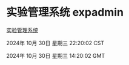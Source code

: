 # 实验管理系统 expadmin
[实验管理系统](http://219.139.197.74:56808/expadmin-782313d2-e1b1-4ea7-932e-3a55e6a1a4d0/)

2024年 10月 30日 星期三 22:20:02 CST

2024年 10月 30日 星期三 14:20:02 GMT
